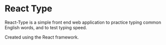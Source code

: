 # React Type
React-Type is a simple front end web application to practice typing common English words, and to test typing speed.

Created using the React framework.
